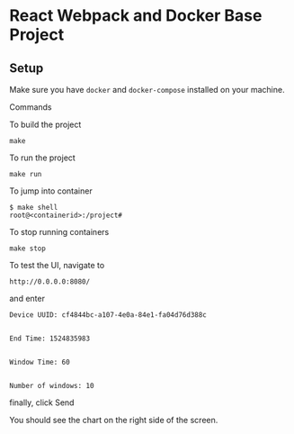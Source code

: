 # React Webpack and Docker Base Project


## Setup

Make sure you have `docker` and `docker-compose` installed on your machine.

Commands

To build the project

    make

To run the project

    make run

To jump into container

    $ make shell
    root@<containerid>:/project#

To stop running containers

    make stop

To test the UI, navigate to

    http://0.0.0.0:8080/

and enter 
   
    Device UUID: cf4844bc-a107-4e0a-84e1-fa04d76d388c
                   
 
    End Time: 1524835983


    Window Time: 60

   
    Number of windows: 10

finally, click Send

You should see the chart on the right side of the screen.
